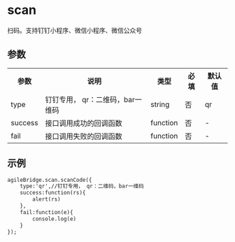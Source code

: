 # scan
扫码。支持钉钉小程序、微信小程序、微信公众号
<h2 id="cid_2">参数</h2>
<table>
    <tr>
        <th>参数</th>
        <th>说明</th>
        <th>类型</th>
        <th>必填</th>
        <th>默认值</th>
    </tr>
    <tr>
        <td>type</td>
        <td>钉钉专用， qr：二维码，bar一维码</td>
        <td>string</td>
        <td>否</td>
        <td>qr</td>
    </tr>
    <tr>
        <td>success</td>
        <td>接口调用成功的回调函数</td>
        <td>function</td>
        <td>否</td>
        <td>-</td>
    </tr>
    <tr>
        <td>fail</td>
        <td>接口调用失败的回调函数</td>
        <td>function</td>
        <td>否</td>
        <td>-</td>
    </tr>
</table>

<h2 id="cid_2">示例</h2>

```html
agileBridge.scan.scanCode({
    type:'qr',//钉钉专用， qr：二维码，bar一维码
    success:function(rs){
        alert(rs)
    },
    fail:function(e){
        console.log(e)
    }
});
```